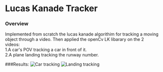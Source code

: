 # Lucas Kanade Tracker

### Overview
Implemented from scratch the lucas kanade algorithim for tracking a moving object through a video. Then applied the openCv LK libarary on the 2 videos:\
1.A car's POV tracking a car in front of it.\
2.A plane landing tracking the runway number.

###Results:
![Car tracking](output/car.gif)
![Landing tracking](output/landing.gif)
